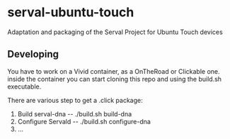 # serval-ubuntu-touch
Adaptation and packaging of the Serval Project for Ubuntu Touch devices

## Developing

You have to work on a Vivid container, as a OnTheRoad or Clickable one. inside the container you can start cloning this repo and using the build.sh executable.

There are various step to get a .click package:
1) Build serval-dna  -- ./build.sh build-dna
2) Configure Servald -- ./build.sh configure-dna
3) ...
